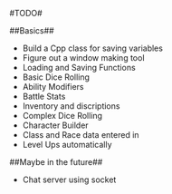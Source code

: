 #TODO#


##Basics##
- Build a Cpp class for saving variables
- Figure out a window making tool
- Loading and Saving Functions
- Basic Dice Rolling
- Ability Modifiers
- Battle Stats
- Inventory and discriptions
- Complex Dice Rolling
- Character Builder
- Class and Race data entered in
- Level Ups automatically

##Maybe in the future##
- Chat server using socket
